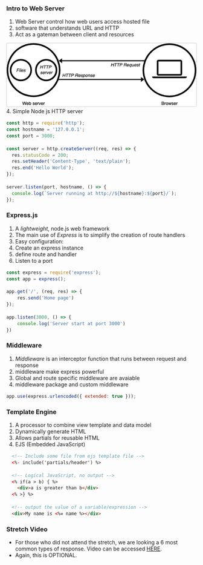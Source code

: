 ### Intro to Web Server
1. Web Server control how web users access hosted file
2. software that understands URL and HTTP
3. Act as a gateman between client and resources

  ![web server](./image/web_server.png)
4. Simple Node js HTTP server
  ```js
  const http = require('http');
  const hostname = '127.0.0.1';
  const port = 3000;

  const server = http.createServer((req, res) => {
    res.statusCode = 200;
    res.setHeader('Content-Type', 'text/plain');
    res.end('Hello World');
  });

  server.listen(port, hostname, () => {
    console.log(`Server running at http://${hostname}:${port}/`);
  });
  ```

### Express.js
1. A *lightweight*, node.js web framework
2. The main use of *Express* is to simplify the creation of route handlers
3. Easy configuration:
  1. Create an express instance
  2. define route and handler
  3. Listen to a port
  
  ```js
  const express = require('express');
  const app = express();

  app.get('/', (req, res) => {
      res.send('Home page')
  });

  app.listen(3000, () => {
      console.log('Server start at port 3000')
  })
  ```

### Middleware
1. *Middleware* is an interceptor function that runs between request and response
2. middleware make express powerful
3. Global and route specific middleware are avaiable
4. middleware package and custom middleware

  ```js
  app.use(express.urlencoded({ extended: true }));
  ```

### Template Engine
1. A processor to combine view template and data model
2. Dynamically generate HTML
3. Allows partials for reusable HTML
4. EJS (Embedded JavaScript)
  ```html
    <!-- Include some file from ejs template file -->
    <%- include('partials/header') %>

    <!-- Logical JavaScript, no output -->
    <% if(a > b) { %>
      <div>a is greater than b</div>
    <% >} %>

    <!-- output the value of a variable/expression -->
    <div>My name is <%= name %></div>
  ```

### Stretch Video
* For those who did not attend the stretch, we are looking a 6 most common types of response. 
Video can be accessed [HERE](https://vimeo.com/702245540/ee477277ba).
* Again, this is OPTIONAL.  